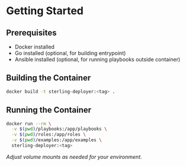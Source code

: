 # Getting Started

## Prerequisites

- Docker installed
- Go installed (optional, for building entrypoint)
- Ansible installed (optional, for running playbooks outside container)

## Building the Container

```bash
docker build -t sterling-deployer:<tag> .
```

## Running the Container

```bash
docker run --rm \
  -v $(pwd)/playbooks:/app/playbooks \
  -v $(pwd)/roles:/app/roles \
  -v $(pwd)/examples:/app/examples \
  sterling-deployer:<tag>
```

*Adjust volume mounts as needed for your environment.*
